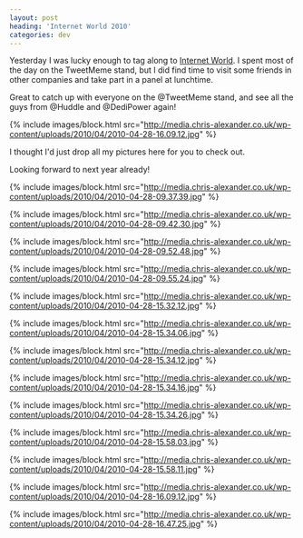 ```yaml
---
layout: post
heading: 'Internet World 2010'
categories: dev
---
```


Yesterday I was lucky enough to tag along to [Internet World](http://www.internetworld.co.uk/). I spent most of the day on the TweetMeme stand, but I did find time to visit some friends in other companies and take part in a panel at lunchtime.

Great to catch up with everyone on the @TweetMeme stand, and see all the guys from @Huddle and @DediPower again!

{% include images/block.html src="http://media.chris-alexander.co.uk/wp-content/uploads/2010/04/2010-04-28-16.09.12.jpg" %}

I thought I'd just drop all my pictures here for you to check out.

Looking forward to next year already!

 

{% include images/block.html src="http://media.chris-alexander.co.uk/wp-content/uploads/2010/04/2010-04-28-09.37.39.jpg" %}

{% include images/block.html src="http://media.chris-alexander.co.uk/wp-content/uploads/2010/04/2010-04-28-09.42.30.jpg" %}

{% include images/block.html src="http://media.chris-alexander.co.uk/wp-content/uploads/2010/04/2010-04-28-09.52.48.jpg" %}

{% include images/block.html src="http://media.chris-alexander.co.uk/wp-content/uploads/2010/04/2010-04-28-09.55.24.jpg" %}

{% include images/block.html src="http://media.chris-alexander.co.uk/wp-content/uploads/2010/04/2010-04-28-15.32.12.jpg" %}

{% include images/block.html src="http://media.chris-alexander.co.uk/wp-content/uploads/2010/04/2010-04-28-15.34.06.jpg" %}

{% include images/block.html src="http://media.chris-alexander.co.uk/wp-content/uploads/2010/04/2010-04-28-15.34.12.jpg" %}

{% include images/block.html src="http://media.chris-alexander.co.uk/wp-content/uploads/2010/04/2010-04-28-15.34.16.jpg" %}

{% include images/block.html src="http://media.chris-alexander.co.uk/wp-content/uploads/2010/04/2010-04-28-15.34.26.jpg" %}

{% include images/block.html src="http://media.chris-alexander.co.uk/wp-content/uploads/2010/04/2010-04-28-15.58.03.jpg" %}

{% include images/block.html src="http://media.chris-alexander.co.uk/wp-content/uploads/2010/04/2010-04-28-15.58.11.jpg" %}

{% include images/block.html src="http://media.chris-alexander.co.uk/wp-content/uploads/2010/04/2010-04-28-16.09.12.jpg" %}

{% include images/block.html src="http://media.chris-alexander.co.uk/wp-content/uploads/2010/04/2010-04-28-16.47.25.jpg" %}

